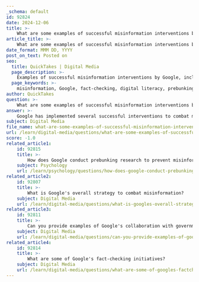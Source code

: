 ```yaml
---
_schema: default
id: 92824
date: 2024-12-06
title: >-
    What are some examples of successful misinformation interventions by Google?
article_title: >-
    What are some examples of successful misinformation interventions by Google?
date_format: MMM DD, YYYY
post_on_text: Posted on
seo:
  title: QuickTakes | Digital Media
  page_description: >-
    Examples of successful misinformation interventions by Google, including fact-checking tools, collaboration with organizations, educational initiatives, prebunking strategies, content moderation, and responses to COVID-19 misinformation.
  page_keywords: >-
    misinformation, Google, fact-checking, digital literacy, prebunking, content moderation, COVID-19, misinformation interventions, information quality, global fact-checking
author: QuickTakes
question: >-
    What are some examples of successful misinformation interventions by Google?
answer: >-
    Google has implemented several successful interventions to combat misinformation, focusing on various strategies to enhance the reliability of information available to users. Here are some notable examples:\n\n1. **Fact-Checking Tools**: Google has developed and integrated fact-checking features into its search engine. This includes the Google Fact Check Explorer, which allows users to discover what claims have been fact-checked globally. Between March 2020 and March 2021, over 50,000 new fact checks were surfaced on Google Search, demonstrating a significant investment in initiatives that support fact-checking efforts.\n\n2. **Collaboration with Fact-Checking Organizations**: Google has partnered with the International Fact-Checking Network (IFCN) at the Poynter Institute, providing a $13.2 million grant to launch a Global Fact Check Fund. This fund supports a network of 135 fact-checking organizations across 65 countries and 80 languages, enhancing the global capacity to address misinformation.\n\n3. **Educational Interventions**: Google has promoted digital literacy through initiatives like the "Sift" method, which teaches users how to spot misinformation. This method has been widely adopted and is aimed at empowering users to critically evaluate the information they encounter online.\n\n4. **Prebunking Research**: Google’s research arm, Jigsaw, has rolled out strategies based on prebunking, which involves preemptively countering misinformation before it spreads. This approach has reached tens of millions of people through YouTube ads, effectively inoculating audiences against false narratives.\n\n5. **Content Moderation Policies**: Google has established strict content moderation policies to reduce the spread of borderline content and remove harmful misinformation. This includes the removal of content that violates their guidelines, thereby ensuring that users are less likely to encounter misleading information.\n\n6. **Response to COVID-19 Misinformation**: During the COVID-19 pandemic, Google took proactive measures to combat misinformation related to the virus. This included surfacing authoritative sources and providing users with accurate information about vaccines and health guidelines.\n\nThese interventions reflect Google's ongoing commitment to addressing the challenges posed by misinformation and enhancing the quality of information available to users worldwide.
subject: Digital Media
file_name: what-are-some-examples-of-successful-misinformation-interventions-by-google.md
url: /learn/digital-media/questions/what-are-some-examples-of-successful-misinformation-interventions-by-google
score: -1.0
related_article1:
    id: 92815
    title: >-
        How does Google conduct prebunking research to prevent misinformation?
    subject: Psychology
    url: /learn/psychology/questions/how-does-google-conduct-prebunking-research-to-prevent-misinformation
related_article2:
    id: 92807
    title: >-
        What is Google's overall strategy to combat misinformation?
    subject: Digital Media
    url: /learn/digital-media/questions/what-is-googles-overall-strategy-to-combat-misinformation
related_article3:
    id: 92811
    title: >-
        Can you provide examples of Google's collaboration with governments and NGOs in fighting misinformation?
    subject: Digital Media
    url: /learn/digital-media/questions/can-you-provide-examples-of-googles-collaboration-with-governments-and-ngos-in-fighting-misinformation
related_article4:
    id: 92814
    title: >-
        What are some of Google's fact-checking initiatives?
    subject: Digital Media
    url: /learn/digital-media/questions/what-are-some-of-googles-factchecking-initiatives
---
```


&nbsp;